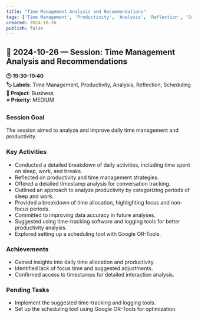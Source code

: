 ```yaml
---
title: "Time Management Analysis and Recommendations"
tags: ['Time Management', 'Productivity', 'Analysis', 'Reflection', 'Scheduling']
created: 2024-10-26
publish: false
---
```


## 📅 2024-10-26 — Session: Time Management Analysis and Recommendations

**🕒 19:30–19:40**  
**🏷️ Labels**: Time Management, Productivity, Analysis, Reflection, Scheduling  
**📂 Project**: Business  
**⭐ Priority**: MEDIUM  


### Session Goal
The session aimed to analyze and improve daily time management and productivity.

### Key Activities
- Conducted a detailed breakdown of daily activities, including time spent on sleep, work, and breaks.
- Reflected on productivity and time management strategies.
- Offered a detailed timestamp analysis for conversation tracking.
- Outlined an approach to analyze productivity by categorizing periods of sleep and work.
- Provided a breakdown of time allocation, highlighting focus and non-focus periods.
- Committed to improving data accuracy in future analyses.
- Suggested using time-tracking software and logging tools for better productivity analysis.
- Explored setting up a scheduling tool with Google OR-Tools.

### Achievements
- Gained insights into daily time allocation and productivity.
- Identified lack of focus time and suggested adjustments.
- Confirmed access to timestamps for detailed interaction analysis.

### Pending Tasks
- Implement the suggested time-tracking and logging tools.
- Set up the scheduling tool using Google OR-Tools for optimization.

